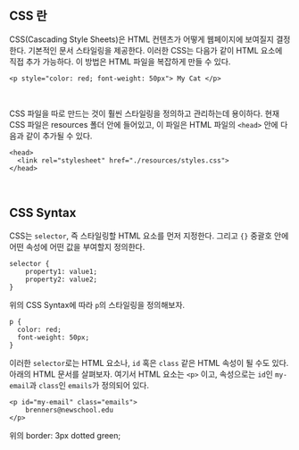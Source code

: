 ## CSS 란

CSS(Cascading Style Sheets)은 HTML 컨텐츠가 어떻게 웹페이지에 보여질지 결정한다. 기본적인 문서 스타일링을 제공한다. 이러한 CSS는 다음가 같이 HTML 요소에 직접 추가 가능하다. 이 방법은 HTML 파일을 복잡하게 만들 수 있다.

```
<p style="color: red; font-weight: 50px"> My Cat </p>
```

<br />

CSS 파일을 따로 만드는 것이 훨씬 스타일링을 정의하고 관리하는데 용이하다. 현재 CSS 파일은 resources 폴더 안에 들어있고, 이 파일은 HTML 파일의 `<head>` 안에 다음과 같이 추가될 수 있다.


```
<head>
  <link rel="stylesheet" href="./resources/styles.css">
</head>
```

<br />

## CSS Syntax

CSS는 `selector`, 즉 스타일링할 HTML 요소를 먼저 지정한다. 그리고 `{}` 중괄호 안에 어떤 속성에 어떤 값을 부여할지 정의한다. 

```
selector {
    property1: value1;
    property2: value2;
}
```
위의 CSS Syntax에 따라 `p`의 스타일링을 정의해보자.
```
p {
  color: red;
  font-weight: 50px;
}
```

이러한 `selector`로는 HTML 요소나, `id` 혹은 `class` 같은 HTML 속성이 될 수도 있다. 아래의 HTML 문서를 살펴보자. 여기서 HTML 요소는 `<p>` 이고, 속성으로는 `id`인 `my-email`과 `class`인 `emails`가 정의되어 있다. 

```
<p id="my-email" class="emails">
    brenners@newschool.edu
</p>
```

위의 
    border: 3px dotted green;
